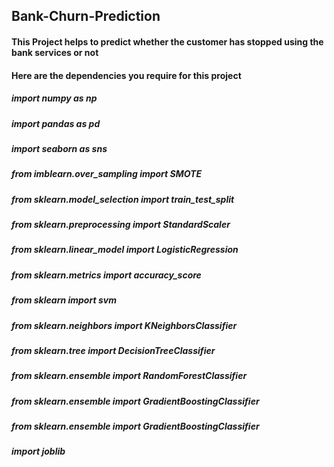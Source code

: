 ## Bank-Churn-Prediction
#### This Project helps to predict whether the customer has stopped using the bank services or not

#### Here are the dependencies you require for this project

##### import numpy as np
##### import pandas as pd
##### import seaborn as sns
##### from imblearn.over_sampling import SMOTE
##### from sklearn.model_selection import train_test_split
##### from sklearn.preprocessing import StandardScaler
##### from sklearn.linear_model import LogisticRegression
##### from sklearn.metrics import accuracy_score
##### from sklearn import svm
##### from sklearn.neighbors import KNeighborsClassifier
##### from sklearn.tree import DecisionTreeClassifier
##### from sklearn.ensemble import RandomForestClassifier
##### from sklearn.ensemble import GradientBoostingClassifier
##### from sklearn.ensemble import GradientBoostingClassifier
##### import joblib
